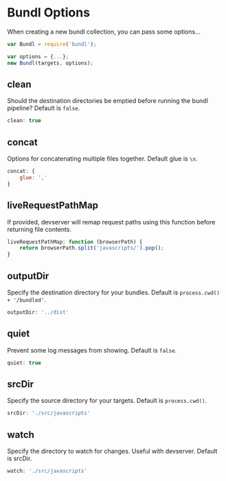# Bundl Options

When creating a new bundl collection, you can pass some options...
```js
var Bundl = require('bundl');

var options = {...};
new Bundl(targets, options);
```

## clean
Should the destination directories be emptied before running the bundl pipeline? Default is `false`.
```js
clean: true
```

## concat
Options for concatenating multiple files together. Default glue is `\n`.
```js
concat: {
    glue: ','
}
```

## liveRequestPathMap
If provided, devserver will remap request paths using this function before returning file contents.
```js
liveRequestPathMap: function (browserPath) {
    return browserPath.split('javascripts/').pop();
}
```

## outputDir
Specify the destination directory for your bundles. Default is `process.cwd() + '/bundled'`.
```js
outputDir: '../dist'
```

## quiet
Prevent some log messages from showing. Default is `false`.
```js
quiet: true
```

## srcDir
Specify the source directory for your targets. Default is `process.cwd()`.
```js
srcDir: './src/javascripts'
```

## watch
Specify the directory to watch for changes. Useful with devserver. Default is srcDir.
```js
watch: './src/javascripts'
```
